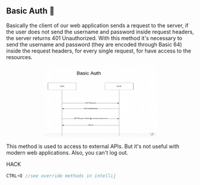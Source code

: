 ## Basic Auth :beginner:
Basically the client of our web application sends a request to the server, if the user does not send the username and password inside 
request headers, the server returns 401 Unauthorized.
With this method it's necessary to send the username and password (they are encoded through Basic 64) inside the request headers, 
for every single request, for have access to the resources. 
<div align="center">
<img src="./Images/basic-auth.jpg" width="300px">
</div>


This method is used to access to external APIs. But it's not useful with  modern web applications. 
Also, you can't log out.

HACK 

``` Java
CTRL+O //see override methods in intellij
```

